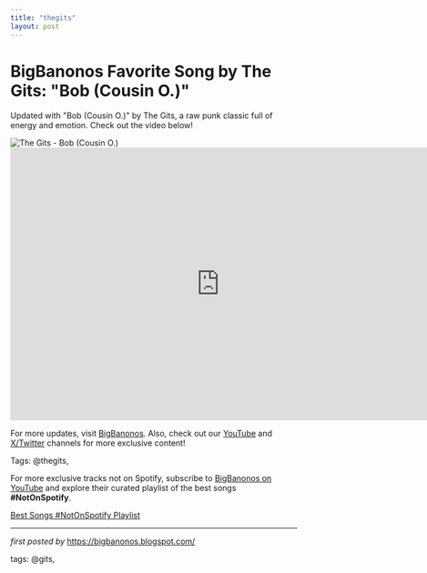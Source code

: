 ```yaml
---
title: "thegits"
layout: post
---
```

<!-- Title of the Post -->
<h1 >BigBanonos Favorite Song by The Gits: "Bob (Cousin O.)"</h1> <!-- Introductory Text -->
<p >Updated with "Bob (Cousin O.)" by The Gits, a raw punk classic full of energy and emotion. Check out the video below!</p> <!-- Featured Image -->
<div > <img src="https://i.scdn.co/image/ab67616d0000b273e5ced97c47f4f3cb36df275b" alt="The Gits - Bob (Cousin O.)" />
</div> <!-- YouTube Video Embed -->
<div > <iframe width="733" height="480" src="https://www.youtube.com/embed/S2AyszA_gsY" title="The Gits - Bob (Cousin O.)" frameborder="0" allow="accelerometer; autoplay; clipboard-write; encrypted-media; gyroscope; picture-in-picture; web-share" referrerpolicy="strict-origin-when-cross-origin" allowfullscreen></iframe>
</div> <!-- Footer Links -->
<div > <p>For more updates, visit <a href="https://bigbanonos.blogspot.com/" target="_blank">BigBanonos</a>. Also, check out our <a href="https://www.youtube.com/@BigBanonos" target="_blank">YouTube</a> and <a href="https://x.com/bigbanonos" target="_blank">X/Twitter</a> channels for more exclusive content!</p>
</div> <!-- Tags -->
<p >Tags: @thegits,</p>


<!--Subscribe and Playlist Links-->
<div>
    <p>For more exclusive tracks not on Spotify, subscribe to <a href="https://www.youtube.com/@BigBanonos" target="_blank">BigBanonos on YouTube</a> and explore their curated playlist of the best songs <strong>#NotOnSpotify</strong>.</p>
    <p><a href="https://www.youtube.com/playlist?list=PLtuNtuTatqI0kFahUCbtbfenC_ET5O_tr" target="_blank">Best Songs #NotOnSpotify Playlist<br /></a></p></div>

<hr />

<p><em>first posted by</em> <a href="https://bigbanonos.blogspot.com/" rel="noopener" target="_new">https://bigbanonos.blogspot.com/</a></p>

<p>tags: @gits,</p>
